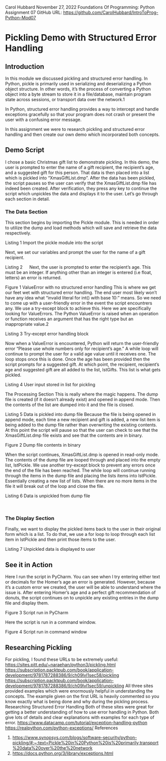 Carol Hubbard
November 27, 2022
Foundations Of Programming: Python
Assignment 07
GitHub URL: https://github.com/CarolHubbard/IntroToProg-Python-Mod07

# Pickling Demo with Structured Error Handling

## Introduction
In this module we discussed pickling and structured error handling. In Python, pickle is primarily used in serializing and deserializing a Python object structure. In other words, it’s the process of converting a Python object into a byte stream to store it in a file/database, maintain program state across sessions, or transport data over the network.1  

In Python, structured error handling provides a way to intercept and handle exceptions gracefully so that your program does not crash or present the user with a confusing error message.

In this assignment we were to research pickling and structured error handling and then create our own demo which incorporated both concepts.

## Demo Script
I chose a basic Christmas gift list to demonstrate pickling. In this demo, the user is prompted to enter the name of a gift recipient, the recipient’s age, and a suggested gift for this person. That data is then placed into a list which is pickled into “XmasGiftList.dmp”.
After the data has been pickled, the script pauses so the user can verify that the XmasGiftList.dmp file has indeed been created. After verification, they press any key to continue the script which unpickles the data and displays it to the user. Let’s go through each section in detail.

### The Data Section
This section begins by importing the Pickle module. This is needed in order to utilize the dump and load methods which will save and retrieve the data respectively.
 
 
Listing 1  Import the pickle module into the script

Next, we set our variables and prompt the user for the name of a gift recipient.
 
Listing 2 
 
Next, the user is prompted to enter the recipient’s age. This must be an integer. If anything other than an integer is entered (i.e float, letters) an error is returned. 
 
Figure 1 ValueError with no structured error handling
This is where we get our feet wet with structured error handling. The end user most likely won’t have any idea what “invalid literal for int() with base 10:” means. So we need to come up with a user-friendly error in the event the script encountrers any. We use a try-except block to achieve this. Here we are specifically looking for ValueErrors. The Python ValueError is raised when an operation or function receives an argument that has the right type but an inappropriate value.2
 
Listing 3 Try-except error handling block 

Now when a ValueError is encountered, Python will return the user-friendly error “Please use whole numbers only for recipient’s age.”
A while loop will continue to prompt the user for a valid age value until it receives one. The loop stops once this is done.
Once the age has been provided then the script prompts for a suggested gift. At which point, the recipient, recipient’s age and suggested gift are all added to the list, lstGifts. This list is what gets pickled.
 
Listing 4 User input stored in list for pickling

The Processing Section
This is really where the magic happens. The dump file is created (if it doesn’t already exist) and opened in append mode. Then the contents of the list are dumped into it and the file is closed.
 
Listing 5 Data is pickled into dump file
Because the file is being opened in append mode, each time a new recipient and gift is added, a new list item is being added to the dump file rather than overwriting the existing contents.
At this point the script will pause so that the user can check to see that the XmasGiftList.dmp file exists and see that the contents are in binary.
 
Figure 2  Dump file contents in binary

When the script continues, XmasGiftList.dmp is opened in read-only mode. The contents of the dump file are looped through and placed into the empty list, lstPickle. We use another try-except block to prevent any errors once the end of the file has been reached. The while loop will continue running through the items in the dump file and placing the lists items into lstPickle. Essentially creating a new list of lists. When there are no more items in the file it will break out of the loop and close the file.
 
Listing 6  Data is unpickled from dump file


 
### The Display Section
Finally, we want to display the pickled items back to the user in their original form which is a list. To do that, we use a for loop to loop through each list item in lstPickle and then print those items to the user.
 
Listing 7 Unpickled data is displayed to user
## See it in Action
Here I run the script in PyCharm. You can see when I try entering either text or decimals for the Homer’s age an error is generated. However, because it’s a custom error we created, the user will be able to understand where the issue is. 
After entering Homer’s age and a perfect gift recommendation of donuts, the script continues on to unpickle any existing entries in the dump file and display them.
 
Figure 3 Script run in PyCharm


Here the script is run in a command window.
 
Figure 4 Script run in command window
## Researching Pickling
For pickling, I found these URLs to be extremely useful:
https://sites.pitt.edu/~naraehan/python3/pickling.html
https://subscription.packtpub.com/book/application-development/9781787288386/9/ch09lvl1sec58/pickling
https://subscription.packtpub.com/book/application-development/9781787288386/9/ch09lvl1sec59/unpickling
All three sites provided examples which were enormously helpful in understanding the concepts. The example given on the first URL is heavily commented so you know exactly what is being done and why during the pickling process.
Researching Structured Error Handling
Both of these sites were great for getting a better understanding of how to use error handling in Python. Both give lots of details and clear explanations with examples for each type of error.
https://www.datacamp.com/tutorial/exception-handling-python
https://realpython.com/python-exceptions/
References
1.	https://www.synopsys.com/blogs/software-security/python-pickling/#:~:text=Pickle%20in%20Python%20is%20primarily,transport%20data%20over%20the%20network
2.	https://docs.python.org/3/library/exceptions.html
